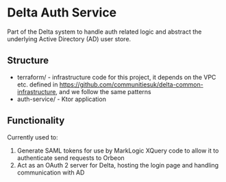 # Delta Auth Service

Part of the Delta system to handle auth related logic and abstract the underlying Active Directory (AD) user store.

## Structure

* terraform/ - infrastructure code for this project, it depends on the VPC etc. defined in <https://github.com/communitiesuk/delta-common-infrastructure>, and we follow the same patterns
* auth-service/ - Ktor application

## Functionality

Currently used to:

1. Generate SAML tokens for use by MarkLogic XQuery code to allow it to authenticate send requests to Orbeon
2. Act as an OAuth 2 server for Delta, hosting the login page and handling communication with AD
